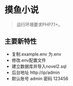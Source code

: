 摸鱼小说
===============

> 运行环境要求PHP7.1+。

## 主要新特性

* 复制.example.env 为.env 
* 修改.env配置文件
* 建立数据库并导入novel2.sql
* 后台地址 http://ip/admin 
* 默认账号 admin 密码 123456
